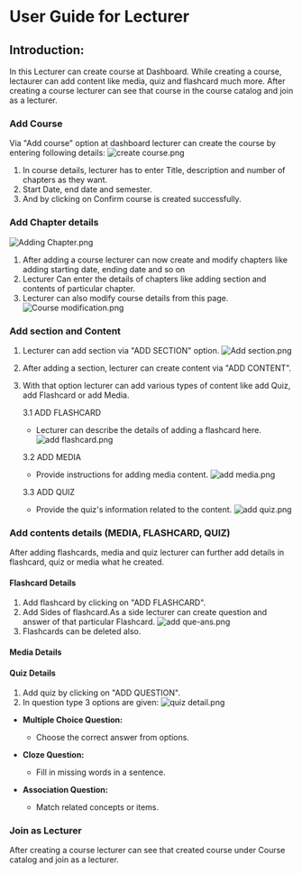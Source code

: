 # User Guide for Lecturer
## Introduction:
In this Lecturer can create course at Dashboard. While creating a course, lectaurer can add content like media, quiz and flashcard much more. After creating a course lecturer can see that course in the course catalog and join as a lecturer.
### Add Course
Via "Add course" option at dashboard lecturer can create the course by entering following details:
![create course.png](..%2FImages%2Fcreate%20course.png)
1. In course details, lecturer has to enter Title, description and number of chapters as they want.
2. Start Date, end date and semester.
3. And by clicking on Confirm course is created successfully.

### Add Chapter details
![Adding Chapter.png](..%2FImages%2FAdding%20Chapter.png)
1. After adding a course lecturer can now create and modify chapters like adding starting date, ending date and so on
2. Lecturer Can enter the details of chapters like adding section and contents of particular chapter.
3. Lecturer can also modify course details from this page.
![Course modification.png](..%2FImages%2FCourse%20modification.png)
### Add section and Content
1. Lecturer can add section via "ADD SECTION" option.
![Add section.png](..%2FImages%2FAdd%20section.png)
2. After adding a section, lecturer can create content via "ADD CONTENT".
3. With that option lecturer can add various types of content like add Quiz, add Flashcard or add Media.

   3.1  ADD FLASHCARD
    - Lecturer can describe the details of adding a flashcard here.
     ![add flashcard.png](..%2FImages%2Fadd%20flashcard.png)
   
   3.2  ADD MEDIA
    - Provide instructions for adding media content.
    ![add media.png](..%2FImages%2Fadd%20media.png)
   
   3.3  ADD QUIZ
   - Provide the quiz's information related to the content.
   ![add quiz.png](..%2FImages%2Fadd%20quiz.png)
   
### Add contents details (MEDIA, FLASHCARD, QUIZ)

After adding flashcards, media and quiz lecturer can further add details in flashcard, quiz or media what he created. 

#### Flashcard Details
1. Add flashcard by clicking on "ADD FLASHCARD".
2. Add Sides of flashcard.As a side lecturer can create question and answer of that particular Flashcard.
![add que-ans.png](..%2FImages%2Fadd%20que-ans.png)
3. Flashcards can be deleted also.

#### Media Details

#### Quiz Details
1. Add quiz by clicking on "ADD QUESTION".
2. In question type 3 options are given: 
 ![quiz detail.png](..%2FImages%2Fquiz%20detail.png)

- **Multiple Choice Question:**
    - Choose the correct answer from options.

- **Cloze Question:**
    - Fill in missing words in a sentence.

- **Association Question:**
    - Match related concepts or items.

### Join as Lecturer
After creating a course lecturer can see that created course under Course catalog and join as a lecturer.





